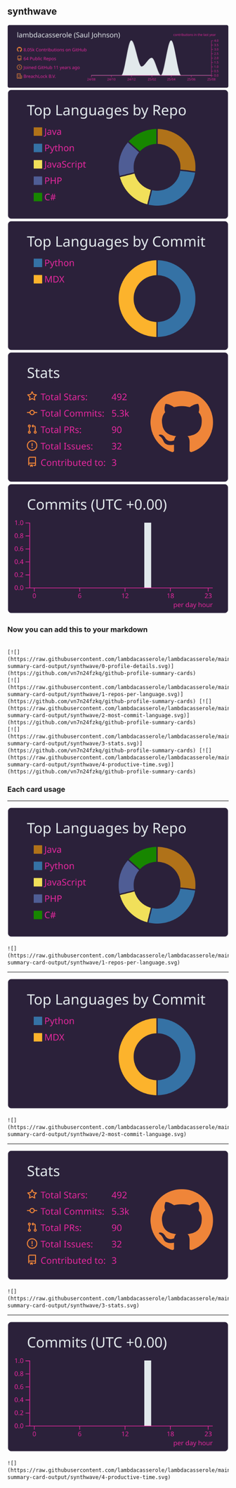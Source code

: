 ## synthwave

[![](./0-profile-details.svg)](https://github.com/vn7n24fzkq/github-profile-summary-cards)
[![](./1-repos-per-language.svg)](https://github.com/vn7n24fzkq/github-profile-summary-cards) [![](./2-most-commit-language.svg)](https://github.com/vn7n24fzkq/github-profile-summary-cards)
[![](./3-stats.svg)](https://github.com/vn7n24fzkq/github-profile-summary-cards) [![](./4-productive-time.svg)](https://github.com/vn7n24fzkq/github-profile-summary-cards)
### Now you can add this to your markdown
```

[![](https://raw.githubusercontent.com/lambdacasserole/lambdacasserole/main/profile-summary-card-output/synthwave/0-profile-details.svg)](https://github.com/vn7n24fzkq/github-profile-summary-cards)
[![](https://raw.githubusercontent.com/lambdacasserole/lambdacasserole/main/profile-summary-card-output/synthwave/1-repos-per-language.svg)](https://github.com/vn7n24fzkq/github-profile-summary-cards) [![](https://raw.githubusercontent.com/lambdacasserole/lambdacasserole/main/profile-summary-card-output/synthwave/2-most-commit-language.svg)](https://github.com/vn7n24fzkq/github-profile-summary-cards)
[![](https://raw.githubusercontent.com/lambdacasserole/lambdacasserole/main/profile-summary-card-output/synthwave/3-stats.svg)](https://github.com/vn7n24fzkq/github-profile-summary-cards) [![](https://raw.githubusercontent.com/lambdacasserole/lambdacasserole/main/profile-summary-card-output/synthwave/4-productive-time.svg)](https://github.com/vn7n24fzkq/github-profile-summary-cards)

```

### Each card usage
---

![](./1-repos-per-language.svg)

```
![](https://raw.githubusercontent.com/lambdacasserole/lambdacasserole/main/profile-summary-card-output/synthwave/1-repos-per-language.svg)
```

    

---

![](./2-most-commit-language.svg)

```
![](https://raw.githubusercontent.com/lambdacasserole/lambdacasserole/main/profile-summary-card-output/synthwave/2-most-commit-language.svg)
```

    

---

![](./3-stats.svg)

```
![](https://raw.githubusercontent.com/lambdacasserole/lambdacasserole/main/profile-summary-card-output/synthwave/3-stats.svg)
```

    

---

![](./4-productive-time.svg)

```
![](https://raw.githubusercontent.com/lambdacasserole/lambdacasserole/main/profile-summary-card-output/synthwave/4-productive-time.svg)
```

    
